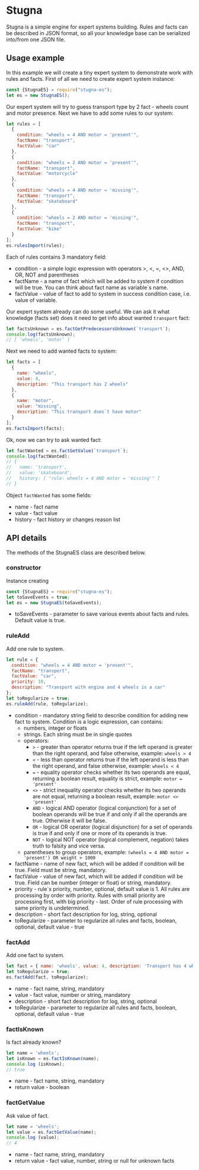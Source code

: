 # Stugna
Stugna is a simple engine for expert systems building. Rules and facts can be described in JSON format, so all your 
knowledge base can be serialized into/from one JSON file.

## Usage example
In this example we will create a tiny expert system to demonstrate work with rules and facts. First of all we need 
to create expert system instance:  
```js
const {StugnaES} = require("stugna-es");
let es = new StugnaES();
```
Our expert system will try to guess transport type by 2 fact - wheels count and motor presence. Next we have to add 
some rules to our system:
```js
let rules = [
  {
    condition: "wheels = 4 AND motor = 'present'",
    factName: "transport",
    factValue: "car"
  },
  {
    condition: "wheels = 2 AND motor = 'present'",
    factName: "transport",
    factValue: "motorcycle"
  },
  {
    condition: "wheels = 4 AND motor = 'missing'",
    factName: "transport",
    factValue: "skateboard"
  },
  {
    condition: "wheels = 2 AND motor = 'missing'",
    factName: "transport",
    factValue: "bike"
  }
];
es.rulesImport(rules);
```
Each of rules contains 3 mandatory field:
* condition - a simple logic expression with operators >, <, =, <>, AND, OR, NOT and parentheses
* factName - a name of fact which will be added to system if condition will be true. You can think about fact name as variable`s name. 
* factValue - value of fact to add to system in success condition case, i.e. value of variable.

Our expert system already can do some useful. We can ask it what knowledge (facts set) does it need to get info about 
wanted `transport` fact:
```js
let factsUnknown = es.factGetPredecessorsUnknown(`transport`);
console.log(factsUnknown);
// [ 'wheels', 'motor' ]
```

Next we need to add wanted facts to system:
```js
let facts = [
  {
    name: "wheels",
    value: 4,
    description: "This transport has 2 wheels"
  },
  {
    name: "motor",
    value: "missing",
    description: "This transport does`t have motor"
  }
];
es.factsImport(facts);
```
Ok, now we can try to ask wanted fact:
```js
let factWanted = es.factGetValue(`transport`);
console.log(factWanted);
// {
//   name: 'transport',
//   value: 'skateboard',
//   history: [ "rule: wheels = 4 AND motor = 'missing'" ]
// }
```
Object `factWanted` has some fields:
* name - fact name
* value - fact value
* history - fact history or changes reason list 

## API details 
The methods of the StugnaES class are described below. 

### constructor
Instance creating
```js
const {StugnaES} = require("stugna-es");
let toSaveEvents = true;
let es = new StugnaES(toSaveEvents);
```
* toSaveEvents - parameter to save various events about facts and rules. Default value is true.  

### ruleAdd
Add one rule to system.
```js
let rule = {
  condition: "wheels = 4 AND motor = 'present'",
  factName: "transport",
  factValue: "car",
  priority: 10,
  description: "Transport with engine and 4 wheels is a car"
};
let toRegularize = true;
es.ruleAdd(rule, toRegularize);
```
* condition - mandatory string field to describe condition for adding new fact to system. 
  Condition is a logic expression, can contains:
  * numbers, integer or floats
  * strings. Each string must be in single quotes
  * operators:
    * `>` - greater than operator returns true if the left operand is greater than the right operand, and false otherwise, example: `wheels > 4`
    * `<` - less than operator returns true if the left operand is less than the right operand, and false otherwise, example: `wheels < 4`
    * `=` - equality operator checks whether its two operands are equal, returning a boolean result, equality is strict, example: `motor = 'present'`
    * `<>` - strict inequality operator checks whether its two operands are not equal, returning a boolean result, example: `motor <> 'present'`
    * `AND` - logical AND operator (logical conjunction) for a set of boolean operands will be true if and only if all the operands are true. Otherwise it will be false.
    * `OR` - logical OR operator (logical disjunction) for a set of operands is true if and only if one or more of its operands is true.
    * `NOT` - logical NOT operator (logical complement, negation) takes truth to falsity and vice versa.
  * parentheses to group operators, example: `(wheels = 4 AND motor = 'present') OR weight > 1000`
* factName - name of new fact, which will be added if condition will be true. Field must be string, mandatory. 
* factValue - value of new fact, which will be added if condition will be true. Field can be number (integer or float) 
  or string, mandatory.
* priority - rule`s priority, number, optional, default value is 1. All rules are processing by order with priority.
  Rules with small priority are processing first, with big priority - last. Order of rule processing with same priority 
  is undetermined.
* description - short fact description for log, string, optional
* toRegularize - parameter to regularize all rules and facts, boolean, optional, default value - true

### factAdd
Add one fact to system.
```js
let fact = { name: 'wheels', value: 4, description: 'Transport has 4 wheels' };
let toRegularize = true;
es.factAdd(fact, toRegularize);
```
* name - fact name, string, mandatory
* value - fact value, number or string, mandatory
* description - short fact description for log, string, optional
* toRegularize - parameter to regularize all rules and facts, boolean, optional, default value - true 

### factIsKnown 
Is fact already known? 
```js
let name = 'wheels'; 
let isKnown = es.factIsKnown(name);
console.log (isKnown);
// true
```
* name - fact name, string, mandatory
* return value - boolean

### factGetValue
Ask value of fact.
```js
let name = 'wheels'; 
let value = es.factGetValue(name);
console.log (value);
// 4
```
* name - fact name, string, mandatory
* return value - fact value, number, string or null for unknown facts 
